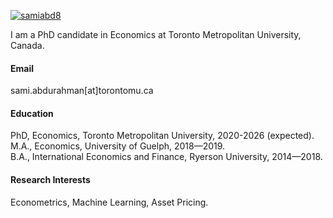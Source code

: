 

[![samiabd8](https://img.shields.io/badge/samiabd8-github-blue?logo=github)](https://github.com/samiabd8)

I am a PhD candidate in Economics at Toronto Metropolitan University, Canada.

#### Email
sami.abdurahman[at]torontomu.ca

#### Education
PhD, Economics, Toronto Metropolitan University, 2020-2026 (expected). \
M.A., Economics, University of Guelph, 2018—2019. \
B.A., International Economics and Finance, Ryerson University, 2014—2018.

#### Research Interests
Econometrics, Machine Learning, Asset Pricing.

